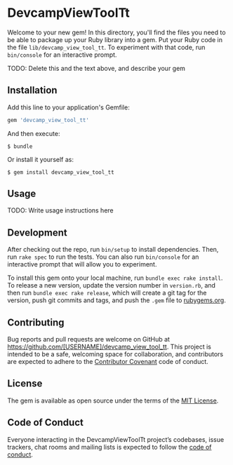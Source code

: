 # DevcampViewToolTt

Welcome to your new gem! In this directory, you'll find the files you need to be able to package up your Ruby library into a gem. Put your Ruby code in the file `lib/devcamp_view_tool_tt`. To experiment with that code, run `bin/console` for an interactive prompt.

TODO: Delete this and the text above, and describe your gem

## Installation

Add this line to your application's Gemfile:

```ruby
gem 'devcamp_view_tool_tt'
```

And then execute:

    $ bundle

Or install it yourself as:

    $ gem install devcamp_view_tool_tt

## Usage

TODO: Write usage instructions here

## Development

After checking out the repo, run `bin/setup` to install dependencies. Then, run `rake spec` to run the tests. You can also run `bin/console` for an interactive prompt that will allow you to experiment.

To install this gem onto your local machine, run `bundle exec rake install`. To release a new version, update the version number in `version.rb`, and then run `bundle exec rake release`, which will create a git tag for the version, push git commits and tags, and push the `.gem` file to [rubygems.org](https://rubygems.org).

## Contributing

Bug reports and pull requests are welcome on GitHub at https://github.com/[USERNAME]/devcamp_view_tool_tt. This project is intended to be a safe, welcoming space for collaboration, and contributors are expected to adhere to the [Contributor Covenant](http://contributor-covenant.org) code of conduct.

## License

The gem is available as open source under the terms of the [MIT License](https://opensource.org/licenses/MIT).

## Code of Conduct

Everyone interacting in the DevcampViewToolTt project’s codebases, issue trackers, chat rooms and mailing lists is expected to follow the [code of conduct](https://github.com/[USERNAME]/devcamp_view_tool_tt/blob/master/CODE_OF_CONDUCT.md).
